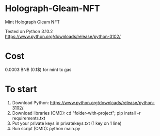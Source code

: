 # Holograph-Gleam-NFT
Mint Holograph Gleam NFT

Tested on Python 3.10.2
https://www.python.org/downloads/release/python-3102/

# Cost
0.0003 BNB (0.1$) for mint tx gas

# To start
1. Download Python: https://www.python.org/downloads/release/python-3102/
2. Download libraries (CMD): cd "folder-with-project"; pip install -r requirements.txt
3. Put your private keys in privatekeys.txt (1 key on 1 line)
4. Run script (CMD): python main.py
